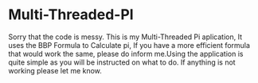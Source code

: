 # Multi-Threaded-PI
Sorry that the code is messy.
This is my Multi-Threaded Pi aplication, It uses the BBP Formula to Calculate pi, If you have a more efficient formula that would work the same, please do inform me.Using the application is quite simple as you will be instructed on what to do. 
If anything is not working please let me know.
